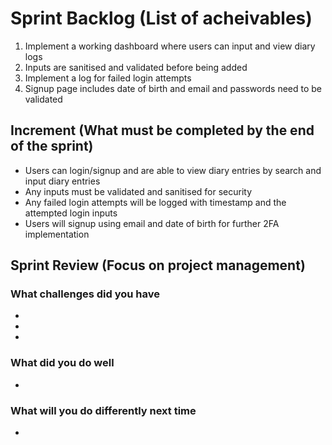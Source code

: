 # Sprint Backlog (List of acheivables)

1. Implement a working dashboard where users can input and view diary logs
2. Inputs are sanitised and validated before being added
3. Implement a log for failed login attempts
4. Signup page includes date of birth and email and passwords need to be validated

## Increment (What must be completed by the end of the sprint)

- Users can login/signup and are able to view diary entries by search and input diary entries
- Any inputs must be validated and sanitised for security
- Any failed login attempts will be logged with timestamp and the attempted login inputs
- Users will signup using email and date of birth for further 2FA implementation

## Sprint Review (Focus on project management)

### What challenges did you have

-
-
-

### What did you do well

-

### What will you do differently next time

-

